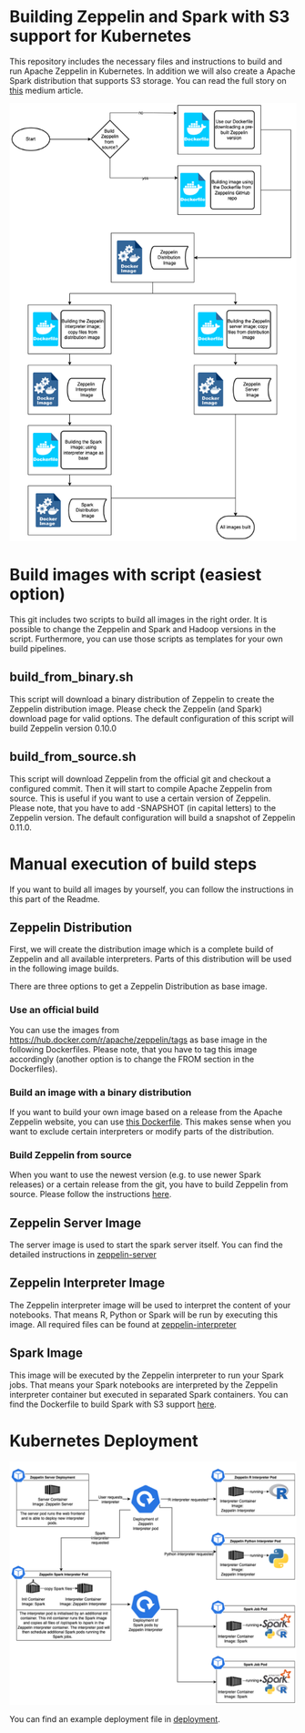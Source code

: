 # Building Zeppelin and Spark with S3 support for Kubernetes
This repository includes the necessary files and instructions to build and
run Apache Zeppelin in Kubernetes. In addition we will also create a
Apache Spark distribution that supports S3 storage.
You can read the full story on [this](ToDo) medium article.

![Dockerfiles and Dockerimages of Zeppelin](img/dockerfiles.png)

# Build images with script (easiest option)
This git includes two scripts to build all images in the right order.
It is possible to change the Zeppelin and Spark and Hadoop versions in the script.
Furthermore, you can use those scripts as templates for your own build pipelines.

## build_from_binary.sh
This script will download a binary distribution of Zeppelin to create
the Zeppelin distribution image.
Please check the Zeppelin (and Spark) download page for valid options.
The default configuration of this script will build Zeppelin version 0.10.0

## build_from_source.sh
This script will download Zeppelin from the official git and checkout a
configured commit. Then it will start to compile Apache Zeppelin from source.
This is useful if you want to use a certain version of Zeppelin.
Please note, that you have to add -SNAPSHOT (in capital letters) to the
Zeppelin version.
The default configuration will build a snapshot of Zeppelin 0.11.0.

# Manual execution of build steps
If you want to build all images by yourself, you can follow the instructions
in this part of the Readme.

## Zeppelin Distribution
First, we will create the distribution image which is a complete build of Zeppelin and all available interpreters. Parts of this distribution will be used in the following image builds.

There are three options to get a Zeppelin Distribution as base image.

### Use an official build
You can use the images from https://hub.docker.com/r/apache/zeppelin/tags as
base image in the following Dockerfiles.
Please note, that you have to tag this image accordingly (another option is to change the FROM section in the Dockerfiles). 

### Build an image with a binary distribution
If you want to build your own image based on a release from the Apache Zeppelin
website, you can use [this Dockerfile](zeppelin-distribution-binary/). This makes sense when you want to exclude
certain interpreters or modify parts of the distribution.

### Build Zeppelin from source
When you want to use the newest version (e.g. to use newer Spark releases) or a
certain release from the git, you have to build Zeppelin from source.
Please follow the instructions [here](zeppelin-distribution-source/).

## Zeppelin Server Image
The server image is used to start the spark server itself.
You can find the detailed instructions in [zeppelin-server](zeppelin-server/)

## Zeppelin Interpreter Image
The Zeppelin interpreter image will be used to interpret the content of your notebooks. That means R, Python or Spark will be run by executing this image.
All required files can be found at [zeppelin-interpreter](zeppelin-interpreter/)

## Spark Image
This image will be executed by the Zeppelin interpreter to run your Spark jobs. That means your Spark notebooks are interpreted by the Zeppelin interpreter container but executed in separated Spark containers.
You can find the Dockerfile to build Spark with S3 support [here](spark/).

# Kubernetes Deployment
![Kubernetes Deployment of Zeppelin](img/kubernetes.png)

You can find an example deployment file in [deployment](deployment/).
